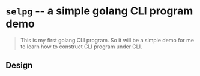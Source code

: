 # `selpg` -- a simple golang CLI program demo

> This is my first golang CLI program. So it will be a simple demo for me to learn how to construct CLI program under CLI.



## Design

